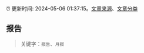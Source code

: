 :alarm_clock: 更新时间: 2024-05-06 01:37:15。[文章来源](/README.md)、[文章分类](/TAGS.md)

## 报告


> 关键字：`报告`、`月报`



